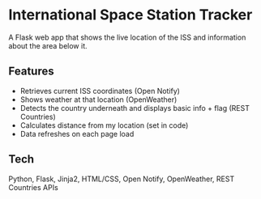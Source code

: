# International Space Station Tracker

A Flask web app that shows the live location of the ISS and information about the area below it.

## Features
- Retrieves current ISS coordinates (Open Notify)
- Shows weather at that location (OpenWeather)
- Detects the country underneath and displays basic info + flag (REST Countries)
- Calculates distance from my location (set in code)
- Data refreshes on each page load

## Tech
Python, Flask, Jinja2, HTML/CSS, Open Notify, OpenWeather, REST Countries APIs
